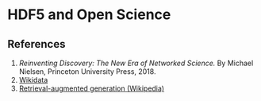 # HDF5 and Open Science





## References

1. *Reinventing Discovery: The New Era of Networked Science.* By Michael Nielsen, Princeton University Press, 2018.
2. [Wikidata](https://www.wikidata.org/wiki/Wikidata:Main_Page)
3. [Retrieval-augmented generation (Wikipedia)](https://en.wikipedia.org/wiki/Retrieval-augmented_generation)
